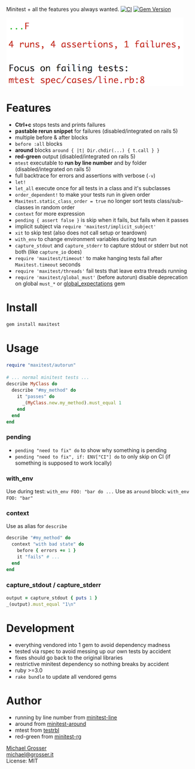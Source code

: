 Minitest + all the features you always wanted.
[![CI](https://github.com/grosser/maxitest/actions/workflows/actions.yml/badge.svg?branch=master)](https://github.com/grosser/maxitest/actions/workflows/actions.yml?query=branch%3Amaster)
[![Gem Version](https://badge.fury.io/rb/maxitest.svg)](https://badge.fury.io/rb/maxitest)

![Failure](assets/failure.png?raw=true)

Features
========
 - **Ctrl+c** stops tests and prints failures
 - **pastable rerun snippet** for failures (disabled/integrated on rails 5)
 - multiple before & after blocks
 - `before :all` blocks
 - **around** blocks `around { |t| Dir.chdir(...) { t.call } }`
 - **red-green** output  (disabled/integrated on rails 5)
 - `mtest` executable to **run by line number** and by folder  (disabled/integrated on rails 5)
 - full backtrace for errors and assertions with verbose (`-v`)
 - `let!`
 - `let_all` execute once for all tests in a class and it's subclasses
 - `order_dependent!` to make your tests run in given order
 - `Maxitest.static_class_order = true` no longer sort tests class/sub-classes in random order
 - `context` for more expression
 - `pending { assert false }` is skip when it fails, but fails when it passes
 - implicit subject via `require 'maxitest/implicit_subject'`
 - `xit` to skip test (also does not call setup or teardown)
 - `with_env` to change environment variables during test run
 - `capture_stdout` and `capture_stderr` to capture stdout or stderr but not both (like `capture_io` does)
 - `require 'maxitest/timeout'` to make hanging tests fail after `Maxitest.timeout` seconds
 - `require 'maxitest/threads'` fail tests that leave extra threads running
 - `require 'maxitest/global_must'` (before autorun) disable deprecation on global `must_*` or [global_expectations](https://github.com/jeremyevans/minitest-global_expectations) gem

Install
=======

```Bash
gem install maxitest
```

Usage
=====

```Ruby
require "maxitest/autorun"

# ... normal minitest tests ...
describe MyClass do
  describe "#my_method" do
    it "passes" do
      _(MyClass.new.my_method).must_equal 1
    end
  end
end
```

### pending

- `pending "need to fix" do` to show why something is pending 
- `pending "need to fix", if: ENV["CI"] do` to only skip on CI (if something is supposed to work locally) 

### with_env

Use during test: `with_env FOO: "bar do ...`
Use as `around` block: `with_env FOO: "bar"`

### context

Use as alias for `describe`

```ruby
describe "#my_method" do
  context "with bad state" do
    before { errors += 1 }
    it "fails" # ...
  end
end
```

### capture_stdout / capture_stderr

```ruby
output = capture_stdout { puts 1 }
_(output).must_equal "1\n"
```

Development
===========
 - everything vendored into 1 gem to avoid dependency madness
 - tested via rspec to avoid messing up our own tests by accident
 - fixes should go back to the original libraries
 - restrictive minitest dependency so nothing breaks by accident
 - ruby >=3.0
 - `rake bundle` to update all vendored gems

Author
======
 - running by line number from [minitest-line](https://github.com/judofyr/minitest-line)
 - around from [minitest-around](https://github.com/splattael/minitest-around)
 - mtest from [testrbl](https://github.com/grosser/testrbl)
 - red-green from [minitest-rg](https://github.com/blowmage/minitest-rg)

[Michael Grosser](http://grosser.it)<br>
michael@grosser.it<br>
License: MIT

